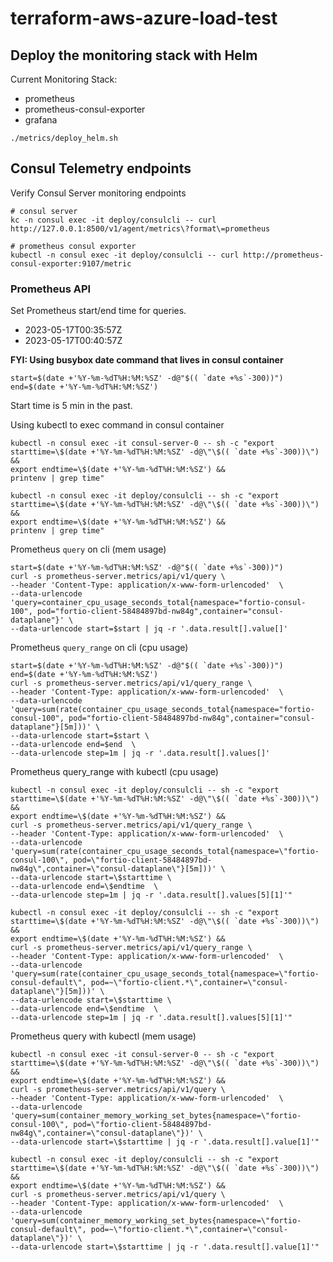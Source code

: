 # terraform-aws-azure-load-test

## Deploy the monitoring stack with Helm
Current Monitoring Stack:
* prometheus
* prometheus-consul-exporter
* grafana

```
./metrics/deploy_helm.sh
```

## Consul Telemetry endpoints

Verify Consul Server monitoring endpoints
```
# consul server
kc -n consul exec -it deploy/consulcli -- curl http://127.0.0.1:8500/v1/agent/metrics\?format\=prometheus

# prometheus consul exporter
kubectl -n consul exec -it deploy/consulcli -- curl http://prometheus-consul-exporter:9107/metric
```

### Prometheus API
Set Prometheus start/end time for queries.  
* 2023-05-17T00:35:57Z
* 2023-05-17T00:40:57Z
  
**FYI: Using busybox date command that lives in consul container**
```
start=$(date +'%Y-%m-%dT%H:%M:%SZ' -d@"$(( `date +%s`-300))")
end=$(date +'%Y-%m-%dT%H:%M:%SZ')
```
Start time is 5 min in the past.

Using kubectl to exec command in consul container
```
kubectl -n consul exec -it consul-server-0 -- sh -c "export starttime=\$(date +'%Y-%m-%dT%H:%M:%SZ' -d@\"\$(( `date +%s`-300))\") &&
export endtime=\$(date +'%Y-%m-%dT%H:%M:%SZ') &&
printenv | grep time"

kubectl -n consul exec -it deploy/consulcli -- sh -c "export starttime=\$(date +'%Y-%m-%dT%H:%M:%SZ' -d@\"\$(( `date +%s`-300))\") &&
export endtime=\$(date +'%Y-%m-%dT%H:%M:%SZ') &&
printenv | grep time"
```


Prometheus `query` on cli (mem usage)
```
start=$(date +'%Y-%m-%dT%H:%M:%SZ' -d@"$(( `date +%s`-300))")
curl -s prometheus-server.metrics/api/v1/query \
--header 'Content-Type: application/x-www-form-urlencoded'  \
--data-urlencode 'query=container_cpu_usage_seconds_total{namespace="fortio-consul-100", pod="fortio-client-58484897bd-nw84g",container="consul-dataplane"}' \
--data-urlencode start=$start | jq -r '.data.result[].value[]'
```

Prometheus `query_range` on cli (cpu usage)
```
start=$(date +'%Y-%m-%dT%H:%M:%SZ' -d@"$(( `date +%s`-300))")
end=$(date +'%Y-%m-%dT%H:%M:%SZ')
curl -s prometheus-server.metrics/api/v1/query_range \
--header 'Content-Type: application/x-www-form-urlencoded'  \
--data-urlencode 'query=sum(rate(container_cpu_usage_seconds_total{namespace="fortio-consul-100", pod="fortio-client-58484897bd-nw84g",container="consul-dataplane"}[5m]))' \
--data-urlencode start=$start \
--data-urlencode end=$end  \
--data-urlencode step=1m | jq -r '.data.result[].values[]'
```

Prometheus query_range with kubectl (cpu usage)
```
kubectl -n consul exec -it deploy/consulcli -- sh -c "export starttime=\$(date +'%Y-%m-%dT%H:%M:%SZ' -d@\"\$(( `date +%s`-300))\") &&
export endtime=\$(date +'%Y-%m-%dT%H:%M:%SZ') &&
curl -s prometheus-server.metrics/api/v1/query_range \
--header 'Content-Type: application/x-www-form-urlencoded'  \
--data-urlencode 'query=sum(rate(container_cpu_usage_seconds_total{namespace=\"fortio-consul-100\", pod=\"fortio-client-58484897bd-nw84g\",container=\"consul-dataplane\"}[5m]))' \
--data-urlencode start=\$starttime \
--data-urlencode end=\$endtime  \
--data-urlencode step=1m | jq -r '.data.result[].values[5][1]'"

kubectl -n consul exec -it deploy/consulcli -- sh -c "export starttime=\$(date +'%Y-%m-%dT%H:%M:%SZ' -d@\"\$(( `date +%s`-300))\") &&
export endtime=\$(date +'%Y-%m-%dT%H:%M:%SZ') &&
curl -s prometheus-server.metrics/api/v1/query_range \
--header 'Content-Type: application/x-www-form-urlencoded'  \
--data-urlencode 'query=sum(rate(container_cpu_usage_seconds_total{namespace=\"fortio-consul-default\", pod=~\"fortio-client.*\",container=\"consul-dataplane\"}[5m]))' \
--data-urlencode start=\$starttime \
--data-urlencode end=\$endtime  \
--data-urlencode step=1m | jq -r '.data.result[].values[5][1]'"
```

Prometheus query with kubectl (mem usage)
```
kubectl -n consul exec -it consul-server-0 -- sh -c "export starttime=\$(date +'%Y-%m-%dT%H:%M:%SZ' -d@\"\$(( `date +%s`-300))\") &&
export endtime=\$(date +'%Y-%m-%dT%H:%M:%SZ') &&
curl -s prometheus-server.metrics/api/v1/query \
--header 'Content-Type: application/x-www-form-urlencoded'  \
--data-urlencode 'query=sum(container_memory_working_set_bytes{namespace=\"fortio-consul-100\", pod=\"fortio-client-58484897bd-nw84g\",container=\"consul-dataplane\"})' \
--data-urlencode start=\$starttime | jq -r '.data.result[].value[1]'"

kubectl -n consul exec -it deploy/consulcli -- sh -c "export starttime=\$(date +'%Y-%m-%dT%H:%M:%SZ' -d@\"\$(( `date +%s`-300))\") &&
export endtime=\$(date +'%Y-%m-%dT%H:%M:%SZ') &&
curl -s prometheus-server.metrics/api/v1/query \
--header 'Content-Type: application/x-www-form-urlencoded'  \
--data-urlencode 'query=sum(container_memory_working_set_bytes{namespace=\"fortio-consul-default\", pod=~\"fortio-client.*\",container=\"consul-dataplane\"})' \
--data-urlencode start=\$starttime | jq -r '.data.result[].value[1]'"
```
